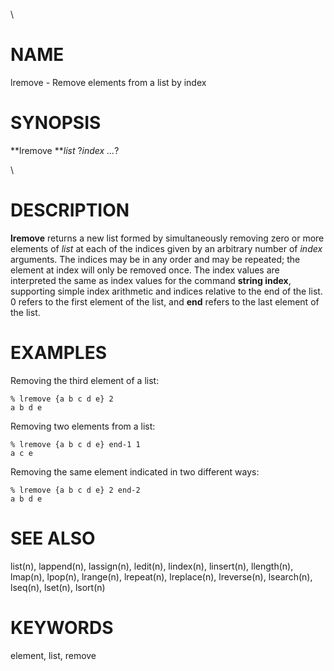 \

# NAME

lremove - Remove elements from a list by index

# SYNOPSIS

**lremove ***list* ?*index \...*?

\

# DESCRIPTION

**lremove** returns a new list formed by simultaneously removing zero or
more elements of *list* at each of the indices given by an arbitrary
number of *index* arguments. The indices may be in any order and may be
repeated; the element at index will only be removed once. The index
values are interpreted the same as index values for the command **string
index**, supporting simple index arithmetic and indices relative to the
end of the list. 0 refers to the first element of the list, and **end**
refers to the last element of the list.

# EXAMPLES

Removing the third element of a list:

    % lremove {a b c d e} 2
    a b d e

Removing two elements from a list:

    % lremove {a b c d e} end-1 1
    a c e

Removing the same element indicated in two different ways:

    % lremove {a b c d e} 2 end-2
    a b d e

# SEE ALSO

list(n), lappend(n), lassign(n), ledit(n), lindex(n), linsert(n),
llength(n), lmap(n), lpop(n), lrange(n), lrepeat(n), lreplace(n),
lreverse(n), lsearch(n), lseq(n), lset(n), lsort(n)

# KEYWORDS

element, list, remove
